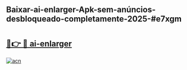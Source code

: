 ## Baixar-ai-enlarger-Apk-sem-anúncios-desbloqueado-completamente-2025-#e7xgm

# <h2><a href="https://ainizakaria.my?title=ai-enlarger&ref=20M">🔗👉 🔴 ai-enlarger</a></h2>

[![acn](https://github.com/user-attachments/assets/0f9c940e-d8b0-45ae-aac7-cd30a18b3e1c)](https://ainizakaria.my?title=ai-enlarger&ref=20M)

